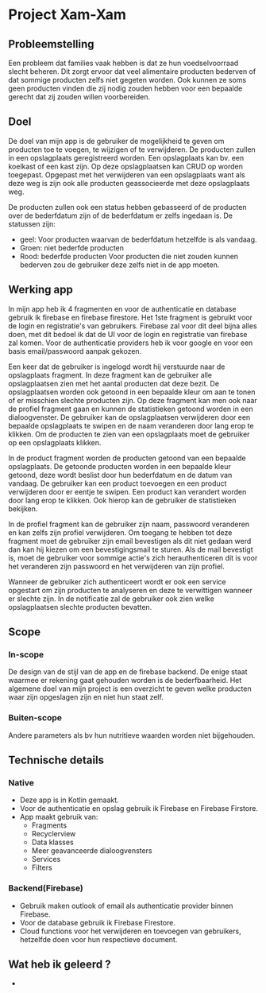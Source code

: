 # Project Xam-Xam

## Probleemstelling

Een probleem dat families vaak hebben is dat ze hun voedselvoorraad slecht beheren. Dit zorgt ervoor dat veel alimentaire producten bederven of dat sommige producten zelfs niet gegeten worden. Ook kunnen ze soms geen producten vinden die zij nodig zouden hebben voor een bepaalde gerecht dat zij zouden willen voorbereiden.

## Doel

De doel van mijn app is de gebruiker de mogelijkheid te geven om producten toe te voegen, te wijzigen of te verwijderen. De producten zullen in een opslagplaats geregistreerd worden. Een opslagplaats kan bv. een koelkast of een kast zijn. Op deze opslagplaatsen kan CRUD op worden toegepast. Opgepast met het verwijderen van een opslagplaats want als deze weg is zijn ook alle producten geassocieerde met deze opslagplaats weg.

De producten zullen ook een status hebben gebasseerd of de producten over de bederfdatum zijn of de bederfdatum er zelfs ingedaan is. De statussen zijn: 
* geel: Voor producten waarvan de bederfdatum hetzelfde is als vandaag.
* Groen: niet bederfde producten
* Rood: bederfde producten
Voor producten die niet zouden kunnen bederven zou de gebruiker deze zelfs niet in de app moeten.

## Werking app

In mijn app heb ik 4 fragmenten en voor de authenticatie en database gebruik ik firebase en firebase firestore. Het 1ste fragment is gebruikt voor de login en registratie's van gebruikers. Firebase zal voor dit deel bijna alles doen, met dit bedoel ik dat de UI voor de login en registratie van firebase zal komen. Voor de authenticatie providers heb ik voor google en voor een basis email/passwoord aanpak gekozen.

Een keer dat de gebruiker is ingelogd wordt hij verstuurde naar de opslagplaats fragment. In deze fragment kan de gebruiker alle opslagplaatsen zien met het aantal producten dat deze bezit. De opslagplaatsen worden ook getoond in een bepaalde kleur om aan te tonen of er misschien slechte producten zijn. Op deze fragment kan men ook naar de profiel fragment gaan en kunnen de statistieken getoond worden in een dialoogvenster. De gebruiker kan de opslagplaatsen verwijderen door een bepaalde opslagplaats te swipen en de naam veranderen door lang erop te klikken. Om de producten te zien van een opslagplaats moet de gebruiker op een opslagplaats klikken.

In de product fragment worden de producten getoond van een bepaalde opslagplaats. De getoonde producten worden in een bepaalde kleur getoond, deze wordt beslist door hun bederfdatum en de datum van vandaag. De gebruiker kan een product toevoegen en een product verwijderen door er eentje te swipen. Een product kan verandert worden door lang erop te klikken. Ook hierop kan de gebruiker de statistieken bekijken.

In de profiel fragment kan de gebruiker zijn naam, passwoord veranderen en kan zelfs zijn profiel verwijderen. Om toegang te hebben tot deze fragment moet de gebruiker zijn email bevestigen als dit niet gedaan werd dan kan hij kiezen om een bevestigingsmail te sturen. Als de mail bevestigt is, moet de gebruiker voor sommige actie's zich herauthenticeren dit is voor het veranderen zijn passwoord en het verwijderen van zijn profiel.

Wanneer de gebruiker zich authenticeert wordt er ook een service opgestart om zijn producten te analyseren en deze te verwittigen wanneer er slechte zijn. In de notificatie zal de gebruiker ook zien welke opslagplaatsen slechte producten bevatten.

## Scope

### In-scope

De design van de stijl van de app en de firebase backend. De enige staat waarmee er rekening gaat gehouden worden is de bederfbaarheid. Het algemene doel van mijn project is een overzicht te geven welke producten waar zijn opgeslagen zijn en niet hun staat zelf.

### Buiten-scope

Andere parameters als bv hun nutritieve waarden worden niet bijgehouden.

## Technische details

### Native

* Deze app is in Kotlin gemaakt.
* Voor de authenticatie en opslag gebruik ik Firebase en Firebase Firstore.
* App maakt gebruik van: 
    * Fragments
    * Recyclerview
    * Data klasses
    * Meer geavanceerde dialoogvensters
    * Services
    * Filters

### Backend(Firebase)

* Gebruik maken outlook of email als authenticatie provider binnen Firebase.
* Voor de database gebruik ik Firebase Firestore.
* Cloud functions voor het verwijderen en toevoegen van gebruikers, hetzelfde doen voor hun respectieve document.

## Wat heb ik geleerd ?

* 